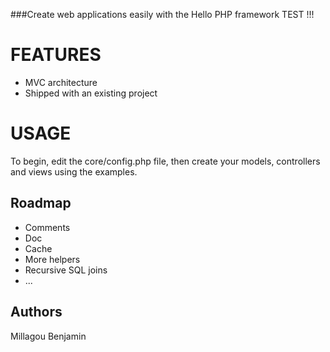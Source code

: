 ###Create web applications easily with the Hello PHP framework
TEST !!!
# FEATURES
 - MVC architecture
 - Shipped with an existing project

# USAGE
To begin, edit the core/config.php file, then create your models, controllers and views using the examples.


## Roadmap
 - Comments
 - Doc
 - Cache
 - More helpers
 - Recursive SQL joins
 - ...

## Authors

Millagou Benjamin

